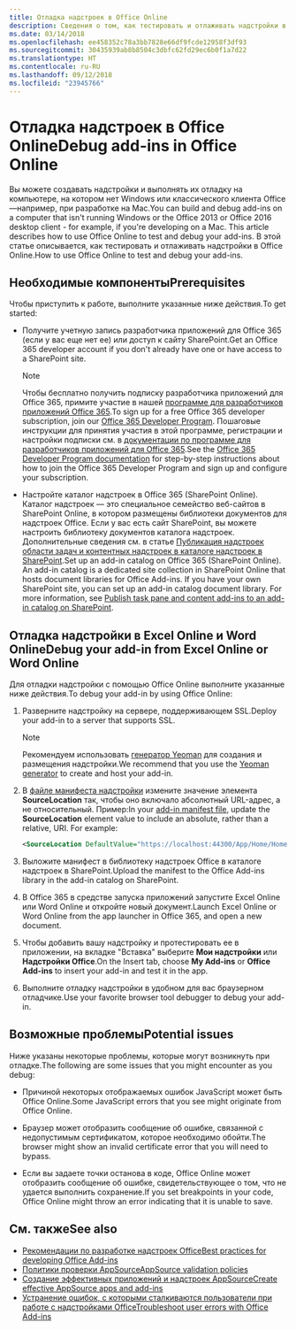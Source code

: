 ```yaml
---
title: Отладка надстроек в Office Online
description: Сведения о том, как тестировать и отлаживать надстройки в Office Online.
ms.date: 03/14/2018
ms.openlocfilehash: ee458352c78a3bb7828e66df9fcde12958f3df93
ms.sourcegitcommit: 30435939ab8b8504c3dbfc62fd29ec6b0f1a7d22
ms.translationtype: HT
ms.contentlocale: ru-RU
ms.lasthandoff: 09/12/2018
ms.locfileid: "23945766"
---
```

# <a name="debug-add-ins-in-office-online"></a><span data-ttu-id="5d8ee-103">Отладка надстроек в Office Online</span><span class="sxs-lookup"><span data-stu-id="5d8ee-103">Debug add-ins in Office Online</span></span>


<span data-ttu-id="5d8ee-104">Вы можете создавать надстройки и выполнять их отладку на компьютере, на котором нет Windows или классического клиента Office&mdash;например, при разработке на Mac.</span><span class="sxs-lookup"><span data-stu-id="5d8ee-104">You can build and debug add-ins on a computer that isn't running Windows or the Office 2013 or Office 2016 desktop client - for example, if you're developing on a Mac. This article describes how to use Office Online to test and debug your add-ins.</span></span> <span data-ttu-id="5d8ee-105">В этой статье описывается, как тестировать и отлаживать надстройки в Office Online.</span><span class="sxs-lookup"><span data-stu-id="5d8ee-105">How to use Office Online to test and debug your add-ins.</span></span> 

## <a name="prerequisites"></a><span data-ttu-id="5d8ee-106">Необходимые компоненты</span><span class="sxs-lookup"><span data-stu-id="5d8ee-106">Prerequisites</span></span>

<span data-ttu-id="5d8ee-107">Чтобы приступить к работе, выполните указанные ниже действия.</span><span class="sxs-lookup"><span data-stu-id="5d8ee-107">To get started:</span></span>

- <span data-ttu-id="5d8ee-108">Получите учетную запись разработчика приложений для Office 365 (если у вас еще нет ее) или доступ к сайту SharePoint.</span><span class="sxs-lookup"><span data-stu-id="5d8ee-108">Get an Office 365 developer account if you don't already have one or have access to a SharePoint site.</span></span>
    
  > [!NOTE]
  > <span data-ttu-id="5d8ee-109">Чтобы бесплатно получить подписку разработчика приложений для Office 365, примите участие в нашей [программе для разработчиков приложений Office 365](https://developer.microsoft.com/office/dev-program).</span><span class="sxs-lookup"><span data-stu-id="5d8ee-109">To sign up for a free Office 365 developer subscription, join our [Office 365 Developer Program](https://developer.microsoft.com/office/dev-program).</span></span> <span data-ttu-id="5d8ee-110">Пошаговые инструкции для принятия участия в этой программе, регистрации и настройки подписки см. в [документации по программе для разработчиков приложений для Office 365](https://docs.microsoft.com/office/developer-program/office-365-developer-program).</span><span class="sxs-lookup"><span data-stu-id="5d8ee-110">See the [Office 365 Developer Program documentation](https://docs.microsoft.com/office/developer-program/office-365-developer-program) for step-by-step instructions about how to join the Office 365 Developer Program and sign up and configure your subscription.</span></span>
     
- <span data-ttu-id="5d8ee-p103">Настройте каталог надстроек в Office 365 (SharePoint Online). Каталог надстроек — это специальное семейство веб-сайтов в SharePoint Online, в котором размещены библиотеки документов для надстроек Office. Если у вас есть сайт SharePoint, вы можете настроить библиотеку документов каталога надстроек. Дополнительные сведения см. в статье [Публикация надстроек области задач и контентных надстроек в каталоге надстроек в SharePoint](../publish/publish-task-pane-and-content-add-ins-to-an-add-in-catalog.md).</span><span class="sxs-lookup"><span data-stu-id="5d8ee-p103">Set up an add-in catalog on Office 365 (SharePoint Online). An add-in catalog is a dedicated site collection in SharePoint Online that hosts document libraries for Office Add-ins. If you have your own SharePoint site, you can set up an add-in catalog document library. For more information, see [Publish task pane and content add-ins to an add-in catalog on SharePoint](../publish/publish-task-pane-and-content-add-ins-to-an-add-in-catalog.md).</span></span>
    

## <a name="debug-your-add-in-from-excel-online-or-word-online"></a><span data-ttu-id="5d8ee-114">Отладка надстройки в Excel Online и Word Online</span><span class="sxs-lookup"><span data-stu-id="5d8ee-114">Debug your add-in from Excel Online or Word Online</span></span>

<span data-ttu-id="5d8ee-115">Для отладки надстройки с помощью Office Online выполните указанные ниже действия.</span><span class="sxs-lookup"><span data-stu-id="5d8ee-115">To debug your add-in by using Office Online:</span></span>

1. <span data-ttu-id="5d8ee-116">Разверните надстройку на сервере, поддерживающем SSL.</span><span class="sxs-lookup"><span data-stu-id="5d8ee-116">Deploy your add-in to a server that supports SSL.</span></span>
    
    > [!NOTE]
    > <span data-ttu-id="5d8ee-117">Рекомендуем использовать [генератор Yeoman](https://github.com/OfficeDev/generator-office) для создания и размещения надстройки.</span><span class="sxs-lookup"><span data-stu-id="5d8ee-117">We recommend that you use the [Yeoman generator](https://github.com/OfficeDev/generator-office) to create and host your add-in.</span></span>
     
2. <span data-ttu-id="5d8ee-p104">В [файле манифеста надстройки](../develop/add-in-manifests.md) измените значение элемента **SourceLocation** так, чтобы оно включало абсолютный URL-адрес, а не относительный. Пример:</span><span class="sxs-lookup"><span data-stu-id="5d8ee-p104">In your [add-in manifest file](../develop/add-in-manifests.md), update the **SourceLocation** element value to include an absolute, rather than a relative, URI. For example:</span></span>
      
    ```xml
    <SourceLocation DefaultValue="https://localhost:44300/App/Home/Home.html" />
    ```
    
3. <span data-ttu-id="5d8ee-120">Выложите манифест в библиотеку надстроек Office в каталоге надстроек в SharePoint.</span><span class="sxs-lookup"><span data-stu-id="5d8ee-120">Upload the manifest to the Office Add-ins library in the add-in catalog on SharePoint.</span></span>
    
4. <span data-ttu-id="5d8ee-121">В Office 365 в средстве запуска приложений запустите Excel Online или Word Online и откройте новый документ.</span><span class="sxs-lookup"><span data-stu-id="5d8ee-121">Launch Excel Online or Word Online from the app launcher in Office 365, and open a new document.</span></span>
    
5. <span data-ttu-id="5d8ee-122">Чтобы добавить вашу надстройку и протестировать ее в приложении, на вкладке "Вставка" выберите **Мои надстройки** или **Надстройки Office**.</span><span class="sxs-lookup"><span data-stu-id="5d8ee-122">On the Insert tab, choose  **My Add-ins** or **Office Add-ins** to insert your add-in and test it in the app.</span></span>
    
6. <span data-ttu-id="5d8ee-123">Выполните отладку надстройки в удобном для вас браузерном отладчике.</span><span class="sxs-lookup"><span data-stu-id="5d8ee-123">Use your favorite browser tool debugger to debug your add-in.</span></span>

## <a name="potential-issues"></a><span data-ttu-id="5d8ee-124">Возможные проблемы</span><span class="sxs-lookup"><span data-stu-id="5d8ee-124">Potential issues</span></span>    

<span data-ttu-id="5d8ee-125">Ниже указаны некоторые проблемы, которые могут возникнуть при отладке.</span><span class="sxs-lookup"><span data-stu-id="5d8ee-125">The following are some issues that you might encounter as you debug:</span></span>
    
- <span data-ttu-id="5d8ee-126">Причиной некоторых отображаемых ошибок JavaScript может быть Office Online.</span><span class="sxs-lookup"><span data-stu-id="5d8ee-126">Some JavaScript errors that you see might originate from Office Online.</span></span>
      
- <span data-ttu-id="5d8ee-127">Браузер может отобразить сообщение об ошибке, связанной с недопустимым сертификатом, которое необходимо обойти.</span><span class="sxs-lookup"><span data-stu-id="5d8ee-127">The browser might show an invalid certificate error that you will need to bypass.</span></span>
      
- <span data-ttu-id="5d8ee-128">Если вы задаете точки останова в коде, Office Online может отобразить сообщение об ошибке, свидетельствующее о том, что не удается выполнить сохранение.</span><span class="sxs-lookup"><span data-stu-id="5d8ee-128">If you set breakpoints in your code, Office Online might throw an error indicating that it is unable to save.</span></span>

## <a name="see-also"></a><span data-ttu-id="5d8ee-129">См. также</span><span class="sxs-lookup"><span data-stu-id="5d8ee-129">See also</span></span>

- [<span data-ttu-id="5d8ee-130">Рекомендации по разработке надстроек Office</span><span class="sxs-lookup"><span data-stu-id="5d8ee-130">Best practices for developing Office Add-ins</span></span>](../concepts/add-in-development-best-practices.md)
- [<span data-ttu-id="5d8ee-131">Политики проверки AppSource</span><span class="sxs-lookup"><span data-stu-id="5d8ee-131">AppSource validation policies</span></span>](https://docs.microsoft.com/office/dev/store/validation-policies)  
- [<span data-ttu-id="5d8ee-132">Создание эффективных приложений и надстроек AppSource</span><span class="sxs-lookup"><span data-stu-id="5d8ee-132">Create effective AppSource apps and add-ins</span></span>](https://docs.microsoft.com/office/dev/store/create-effective-office-store-listings)  
- [<span data-ttu-id="5d8ee-133">Устранение ошибок, с которыми сталкиваются пользователи при работе с надстройками Office</span><span class="sxs-lookup"><span data-stu-id="5d8ee-133">Troubleshoot user errors with Office Add-ins</span></span>](testing-and-troubleshooting.md)
    
